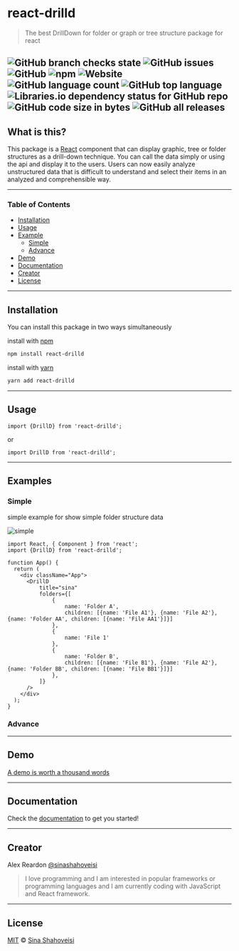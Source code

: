 # react-drilld

> The best DrillDown for folder or graph or tree structure package for react

![GitHub branch checks state](https://img.shields.io/github/checks-status/sinashahoveisi/react-drilld/master?logo=github&style=plastic)
![GitHub issues](https://img.shields.io/github/issues/sinashahoveisi/react-drilld?logo=github&style=plastic)
![GitHub](https://img.shields.io/github/license/sinashahoveisi/react-drilld?style=plastic)
![npm](https://img.shields.io/npm/v/react-drilld?logo=npm&style=plastic)
![Website](https://img.shields.io/website?down_message=offline&style=plastic&up_message=online&url=https%3A%2F%2Fsinasho.ir)
![GitHub language count](https://img.shields.io/github/languages/count/sinashahoveisi/react-drilld?logo=TypeScript&style=plastic)
![GitHub top language](https://img.shields.io/github/languages/top/sinashahoveisi/react-drilld?logo=TypeScript&style=plastic)
![Libraries.io dependency status for GitHub repo](https://img.shields.io/librariesio/github/sinashahoveisi/react-drilld?style=plastic)
![GitHub code size in bytes](https://img.shields.io/github/languages/code-size/sinashahoveisi/react-drilld?style=plastic)
![GitHub all releases](https://img.shields.io/github/downloads/sinashahoveisi/react-drilld/total?logo=github&style=plastic)
---

## What is this?

This package is a [React] component that can display graphic, tree or folder structures as a drill-down technique.
You can call the data simply or using the api and display it to the users.
Users can now easily analyze unstructured data that is difficult to understand and select their items in an analyzed and comprehensible way.

---

### Table of Contents

- [Installation](#installation)
- [Usage](#usage)
- [Example](#examples)
    - [Simple](#simple)
    - [Advance](#advance)
- [Demo](#demo)
- [Documentation](#documentation)
- [Creator](#creator)
- [License](#license)

---

## Installation
You can install this package in two ways simultaneously

install with [npm]
```sh
npm install react-drilld
```

install with [yarn]
```sh
yarn add react-drilld
```
---

## Usage

```tsx
import {DrillD} from 'react-drilld';
```
or
```tsx
import DrillD from 'react-drilld';
```
---

## Examples

### Simple

simple example for show simple folder structure data

![simple]

```tsx
import React, { Component } from 'react';
import {DrillD} from 'react-drilld';

function App() {
  return (
    <div className="App">
      <DrillD 
          title="sina" 
          folders={[
              {
                  name: 'Folder A',
                  children: [{name: 'File A1'}, {name: 'File A2'}, {name: 'Folder AA', children: [{name: 'File AA1'}]}]
              },
              {
                  name: 'File 1'
              },
              {
                  name: 'Folder B',
                  children: [{name: 'File B1'}, {name: 'File A2'}, {name: 'Folder BB', children: [{name: 'File BB1'}]}]
              },
          ]} 
      />
    </div>
  );
}
```
### Advance

---

## Demo

[A demo is worth a thousand words](https://react-drild.sinasho.ir)

---

## Documentation

Check the [documentation](https://react-drild.sinasho.ir) to get you started!

---

## Creator

Alex Reardon [@sinashahoveisi](https://sinasho.ir)

> I love programming and I am interested in popular frameworks or programming languages and I am currently coding with JavaScript and React framework.

---

## License
[MIT][license] © [Sina Shahoveisi][author]

[react]: http://reactjs.org

[npm]: https://docs.npmjs.com/cli/install

[yarn]: https://docs.yarn.com/cli/install

[author]: https://github.com/sinashahoveisi

[simple]: https://react-drilld.sinasho.ir/assets/simple.gif

[license]: license